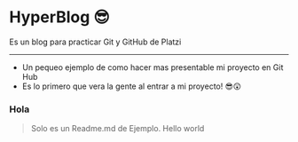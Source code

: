 # HyperBlog 😎

Es un blog para practicar Git y GitHub de Platzi

------------

- Un pequeo ejemplo de como hacer mas presentable mi proyecto en Git Hub
- Es lo primero que vera la gente al entrar a mi proyecto! 😎😲

### Hola

> Solo es un Readme.md de Ejemplo.
> Hello world
